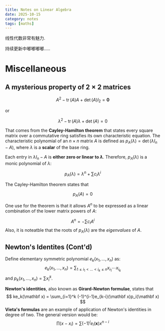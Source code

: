```yaml
---
title: Notes on Linear Algebra
date: 2025-10-15
category: notes
tags: [maths]
---
```


线性代数非常有魅力.

持续更新中嘟嘟嘟嘟.....

# Miscellaneous

## A mysterious property of $2\times 2$ matrices

$$
A^2-\operatorname{tr}(A)A+\det(A)I_2=\mathbf 0
$$

or

$$
\lambda^2-\operatorname{tr}(A)\lambda+\det (A)=0
$$

That comes from the **Cayley-Hamilton theorem** that states every square matrix over a commutative ring satisfies its own characteristic equation. The characteristic polynomial of an $n\times n$ matrix $A$ is defined as $p_A(\lambda) = \det(\lambda I_n -A)$, where $\lambda$ is a **scalar** of the base ring.

Each entry in $\lambda I_n-A$ is **either zero or linear to $\lambda$**. Therefore, $p_A(\lambda$) is a monic polynomial of $\lambda$:

$$
p_A(\lambda) = \lambda^n+\sum c_i \lambda^i
$$

The Cayley-Hamilton theorem states that

$$
p_A(A)=0
$$

One use for the theorem is that it allows $A^n$ to be expressed as a linear combination of the lower matrix powers of $A$:

$$
A^n = -\sum c_iA^i
$$
Also, it is noteatble that the roots of $p_A(\lambda)$ are the *eigenvalues* of $A$.

## Newton's Identites (Cont'd)

Define elementary symmetric polynomial $e_k(x_1,\dots,x_n)$ as:
$$
e_k(x_1,\dots,x_n)=\sum_{1\leqslant i_1<\dots<i_k\leqslant n}x_{i_1}\cdots x_{i_k}
$$
and $\displaystyle p_k(x_1,\dots,x_n)=\sum x_i^k$.

**Newton's identities**, also known as **Girard-Newton formulae**, states that
$$
ke_k(\mathbf x) = \sum_{i=1}^k (-1)^{i-1}e_{k-i}(\mathbf x)p_i(\mathbf x)
$$
**Vieta's formulas** are an example of application of Newton's identities in degree of two. The general version would be:
$$
\prod (x-x_i)=\sum (-1)^ie_i(\mathbf x)x^{n-i}
$$
